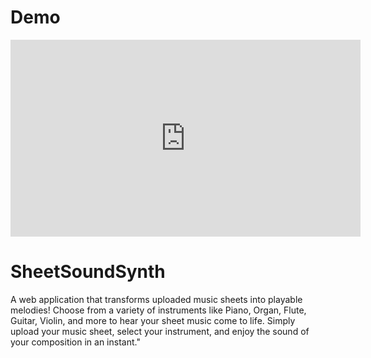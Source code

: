 # Demo
<iframe width="560" height="315" src="https://www.youtube.com/watch?v=zsjJxvghS-s" frameborder="0" allowfullscreen></iframe>


# SheetSoundSynth
A web application that transforms uploaded music sheets into playable melodies! Choose from a variety of instruments like Piano, Organ, Flute, Guitar, Violin, and more to hear your sheet music come to life. Simply upload your music sheet, select your instrument, and enjoy the sound of your composition in an instant."
